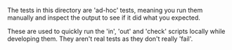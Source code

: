 The tests in this directory are 'ad-hoc' tests, meaning you run them manually
and inspect the output to see if it did what you expected.

These are used to quickly run the 'in', 'out' and 'check' scripts locally
while developing them. They aren't real tests as they don't really 'fail'.